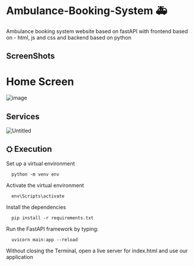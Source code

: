 # Ambulance-Booking-System 🚑
Ambulance booking system website  based on fastAPI with frontend based on - html, js and css and backend based on python
 
 
## ScreenShots
 
# Home Screen
 
![image](https://github.com/amishasingh016/Ambulance-booking-system/assets/113181362/56ccb92f-86bd-4a6e-a008-9b7c3f9f6075)



## Services

![Untitled](https://github.com/7bhinav/Ambulance-Booking-System/assets/154069774/83a51bb0-25b7-4b63-9bc8-4a2191d08829)




## ⛭ Execution 


Set up a virtual environment

      python -m venv env


Activate the virtual environment

      env\Scripts\activate
      
Install the dependencies

      pip install -r requirements.txt
      
Run the FastAPI framework by typing:

      uvicorn main:app --reload
      
Without closing the Terminal, open a live server for index.html and use our application

